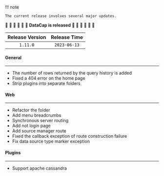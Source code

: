 !!! note

    The current release involves several major updates.

:tada: :tada: :tada: :tada: :tada: :tada: **DataCap is released** :tada: :tada: :tada: :tada: :tada: :tada:

| Release Version | Release Time |
|:---------------:|:------------:|
|    `1.11.0`     | `2023-06-13` |

#### General

---

- The number of rows returned by the query history is added
- Fixed a 404 error on the home page
- Strip plugins into separate folders

#### Web

---

- Refactor the folder
- Add menu breadcrumbs
- Synchronous server routing
- Add not login page
- Add source manager route
- Fixed the callback exception of route construction failure
- Fix data source type marker exception

#### Plugins

---

- Support apache cassandra
